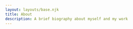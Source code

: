 ```yaml
---
layout: layouts/base.njk
title: About
description: A brief biography about myself and my work
---
```

